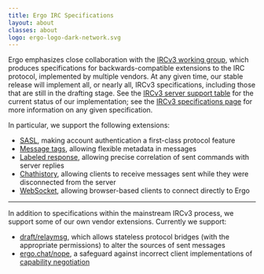```yaml
---
title: Ergo IRC Specifications
layout: about
classes: about
logo: ergo-logo-dark-network.svg
---
```

Ergo emphasizes close collaboration with the [IRCv3 working group](https://ircv3.net/), which produces specifications for backwards-compatible extensions to the IRC protocol, implemented by multiple vendors. At any given time, our stable release will implement all, or nearly all, IRCv3 specifications, including those that are still in the drafting stage. See the [IRCv3 server support table](https://ircv3.net/software/servers) for the current status of our implementation; see the [IRCv3 specifications page](https://ircv3.net/irc/) for more information on any given specification.

In particular, we support the following extensions:

* [SASL](https://ircv3.net/irc/#account-authentication-and-registration), making account authentication a first-class protocol feature
* [Message tags](https://ircv3.net/specs/extensions/message-tags), allowing flexible metadata in messages
* [Labeled response](https://ircv3.net/specs/extensions/labeled-response), allowing precise correlation of sent commands with server replies
* [Chathistory](https://ircv3.net/specs/extensions/chathistory), allowing clients to receive messages sent while they were disconnected from the server
* [WebSocket](https://ircv3.net/specs/extensions/websocket), allowing browser-based clients to connect directly to Ergo

-----

In addition to specifications within the mainstream IRCv3 process, we support some of our own vendor extensions. Currently we support:

* [draft/relaymsg](https://github.com/ircv3/ircv3-specifications/pull/417), which allows stateless protocol bridges (with the appropriate permissions) to alter the sources of sent messages
* [ergo.chat/nope](/nope), a safeguard against incorrect client implementations of [capability negotiation](https://ircv3.net/specs/extensions/capability-negotiation)
